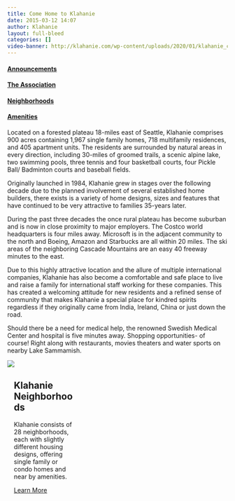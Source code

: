 ```yaml
---
title: Come Home to Klahanie
date: 2015-03-12 14:07
author: Klahanie
layout: full-bleed
categories: []
video-banner: http://klahanie.com/wp-content/uploads/2020/01/klahanie_come_home_to_klahanie-1.mp4
---
```

  <div class="bignav green col-3 float-left"><h4><a href="announcements/">Announcements</a></h4></div>
  <div class="bignav orange col-3 float-left"><h4><a href="association.html">The Association</a></h4></div>
  <div class="bignav green2 col-3 float-left"><h4><a href="/neighborhoods/">Neighborhoods</a></h4></div>
  <div class="bignav blue col-3 float-left"><h4><a href="amenities/">Amenities</a></h4></div>

<div class="p-4 row">

<p>Located on a forested plateau 18-miles east of Seattle, Klahanie comprises 900 acres containing 1,967 single family homes, 718 multifamily residences, and 405 apartment units. The residents are surrounded by natural areas in every direction, including 30-miles of groomed trails, a scenic alpine lake, two swimming pools, three tennis and four basketball courts, four Pickle Ball/ Badminton courts and baseball fields.</p>

<p>Originally launched in 1984, Klahanie grew in stages over the following decade due to the planned involvement of several established home builders, there exists is a variety of home designs, sizes and features that have continued to be very attractive to families 35-years later.</p>

<p>During the past three decades the once rural plateau has become suburban and is now in close proximity to major employers. The Costco world headquarters is four miles away. Microsoft is in the adjacent community to the north and Boeing, Amazon and Starbucks are all within 20 miles. The ski areas of the neighboring Cascade Mountains are an easy 40 freeway minutes to the east.</p>

<p>Due to this highly attractive location and the allure of multiple international companies, Klahanie has also become a comfortable and safe place to live and raise a family for international staff working for these companies. This has created a welcoming attitude for new residents and a refined sense of community that makes Klahanie a special place for kindred spirits regardless if they originally came from India, Ireland, China or just down the road.</p>

<p>Should there be a need for medical help, the renowned Swedish Medical Center and hospital is five minutes away. Shopping opportunities- of course! Right along with restaurants, movies theaters and water sports on nearby Lake Sammamish.</p>

</div>

<img src="{{site.url}}/images/KHOA-Color-Map.jpg" class="img-fluid">

<div class="white about-footer" data-bg="http://klahanie.com/wp-content/uploads/2019/03/gradien-kiosk2.jpg">
	<div>
		<div style="margin-top:0px;margin-bottom:0px;width:30.6666%; margin-right: 4%;">
			<div style="padding: 0px 0px 0px 15px; background-position: left top; background-repeat: no-repeat; background-size: cover; height: auto;" data-bg-url="">
				<div>
					<h2 class="white">Klahanie Neighborhoods</h2>
				</div>
				<div>
					<p class="white">Klahanie consists of 28 neighborhoods, each with slightly different housing designs, offering single family or
							condo homes and near by amenities.</p>
				</div>
				<div data-animationoffset="100%" style="margin-top:0px;margin-bottom:60px;">
					<div style="border-color:rgba(255,255,255,0);">
						<a href="http://localhost:4000/neighborhoods/" class="white">Learn More</a>
					</div>
				</div>
			</div>
		</div>
	</div>
</div>